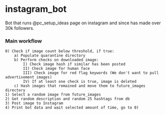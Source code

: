 # instagram_bot
Bot that runs @pc_setup_ideas page on instagram and since has made over 30k followers.


### Main workflow
```
0) Check if image count below threshold, if true:
	a) Populate quarantine directory
	b) Perform checks on downloaded image:
		I) Check image hash if similar has been posted
		II) Check image for human face
		III) Check image for red flag keywords (We don't want to pull advertisement images)
		IV) If at least one check is true, image is deleted
	c) Hash images that remained and move them to future_images directory
1) Select a random image from future_images
2) Get random description and random 25 hashtags from db
3) Post image to Instagram
4) Print bot data and wait selected amount of time, go to 0)
```
